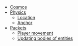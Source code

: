 <!-- See README.md for info on how to view documentation. -->

<!-- 
For mermaid js syntax, see here: https://mermaid.js.org/syntax/

The mermaid markdown syntax highlighting + markdown preview mermaid plugins are nice to have for VS code
-->

- [Cosmos](./index.md)
- [Physics](./physics/index.md)
  - [Location](./physics/location.md)
  - [Anchor](./physics/anchor.md)
- [Packets](./packets/index.md)
  - [Player movement](./packets/player-movement.md)
  - [Updating bodies of entities](./packets/bulk-bodies.md)